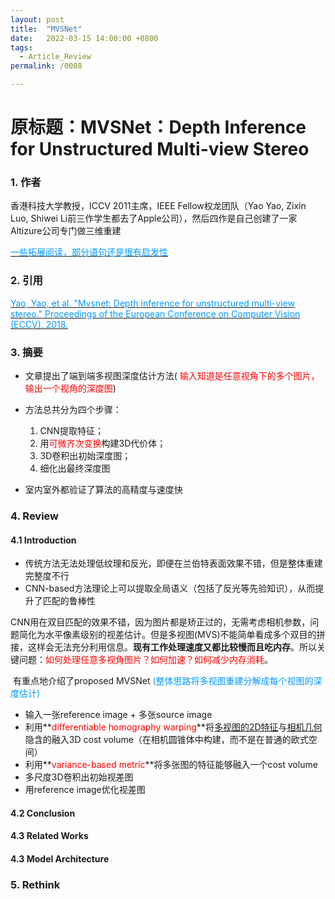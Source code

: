 ```yaml
---
layout: post
title:  "MVSNet"
date:   2022-03-15 14:00:00 +0800
tags:
  - Article_Review
permalink: /0008

---
```


# 原标题：MVSNet：Depth Inference for Unstructured Multi-view Stereo

### 1. 作者

香港科技大学教授，ICCV 2011主席，IEEE Fellow权龙团队（Yao Yao, Zixin Luo, Shiwei Li前三作学生都去了Apple公司），然后四作是自己创建了一家Altizure公司专门做三维重建

[<font color=#0099ff>一些拓展阅读，部分语句还是很有启发性</font>](https://zhuanlan.zhihu.com/p/39433640)

### 2. 引用

[<font color=#0099ff>Yao, Yao, et al. "Mvsnet: Depth inference for unstructured multi-view stereo." Proceedings of the European Conference on Computer Vision (ECCV). 2018.</font>](https://openaccess.thecvf.com/content_ECCV_2018/html/Yao_Yao_MVSNet_Depth_Inference_ECCV_2018_paper.html)

### 3. 摘要

- 文章提出了端到端多视图深度估计方法(<font color=#FF0000> 输入知道是任意视角下的多个图片，输出一个视角的深度图</font>)

- 方法总共分为四个步骤：
  1. CNN提取特征；
  2. 用<font color=#FF0000>可微齐次变换</font>构建3D代价体；
  3. 3D卷积出初始深度图；
  4. 细化出最终深度图
- 室内室外都验证了算法的高精度与速度快

### 4. Review

#### 4.1 Introduction

- 传统方法无法处理低纹理和反光，即便在兰伯特表面效果不错，但是整体重建完整度不行
- CNN-based方法理论上可以提取全局语义（包括了反光等先验知识），从而提升了匹配的鲁棒性

​	CNN用在双目匹配的效果不错，因为图片都是矫正过的，无需考虑相机参数，问题简化为水平像素级别的视差估计。但是多视图(MVS)不能简单看成多个双目的拼接，这样会无法充分利用信息。**现有工作处理速度又都比较慢而且吃内存**。所以关键问题：<font color=#FF0000>如何处理任意多视角图片？如何加速？如何减少内存消耗</font>。

​	有重点地介绍了proposed MVSNet <font color=#0099FF>(整体思路将多视图重建分解成每个视图的深度估计)</font>

- 输入一张reference image + 多张source image
- 利用**<font color=#FF0000>differentiable homography warping</font>**将<u>多视图的2D特征</u>与<u>相机几何</u>隐含的融入3D cost volume（在相机圆锥体中构建，而不是在普通的欧式空间）
- 利用**<font color=#FF0000>variance-based metric</font>**将多张图的特征能够融入一个cost volume
- 多尺度3D卷积出初始视差图
- 用reference image优化视差图

#### 4.2 Conclusion



#### 4.3 Related Works



#### 4.3 Model Architecture



### 5. Rethink

